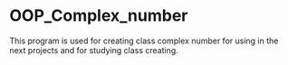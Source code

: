 # OOP_Complex_number
This program is used for creating class complex number for using in the next projects and for studying class creating.
